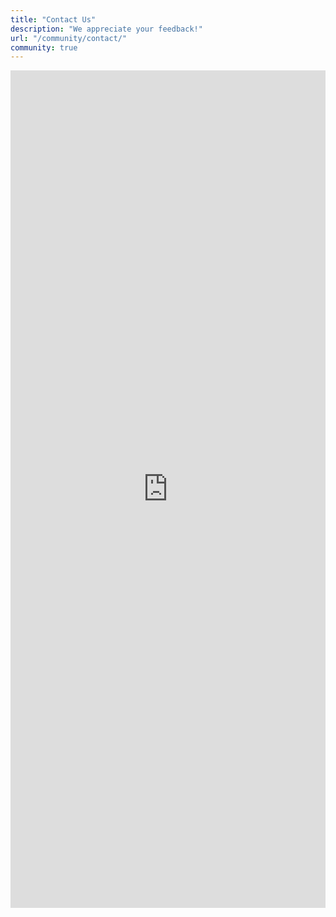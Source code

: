 ```yaml
---
title: "Contact Us"
description: "We appreciate your feedback!"
url: "/community/contact/"
community: true
---
```


<script nomodule>if(navigator.userAgent.indexOf('MSIE')!==-1||navigator.appVersion.indexOf('Trident/')>-1){document.write('<div class="alert alert-info">Note: The contact form isn\'t compatible with Internet Explorer. Please open using <a href="microsoft-edge:https://modus.trimble.com/">Microsoft Edge</a>.<\/div>');}</script>

<iframe src="https://docs.google.com/forms/d/e/1FAIpQLSfOt0n8IhbVBjkE80fB1c25SlAdT7SD2uRHtoLUqbJ1eVWy2Q/viewform?embedded=true" width="100%" height="1340" frameborder="0" marginheight="0" marginwidth="0">Loading…</iframe>
